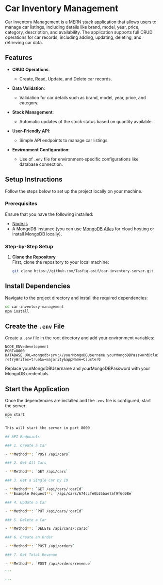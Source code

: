 # Car Inventory Management

Car Inventory Management is a MERN stack application that allows users to manage car listings, including details like brand, model, year, price, category, description, and availability. The application supports full CRUD operations for car records, including adding, updating, deleting, and retrieving car data.

## Features

- **CRUD Operations**:
  - Create, Read, Update, and Delete car records.
- **Data Validation**:

  - Validation for car details such as brand, model, year, price, and category.

- **Stock Management**:

  - Automatic updates of the stock status based on quantity available.

- **User-Friendly API**:

  - Simple API endpoints to manage car listings.

- **Environment Configuration**:
  - Use of `.env` file for environment-specific configurations like database connection.

## Setup Instructions

Follow the steps below to set up the project locally on your machine.

### Prerequisites

Ensure that you have the following installed:

- [Node.js](https://nodejs.org/en/download/)
- A MongoDB instance (you can use [MongoDB Atlas](https://www.mongodb.com/cloud/atlas) for cloud hosting or install MongoDB locally).

### Step-by-Step Setup

1. **Clone the Repository**  
   First, clone the repository to your local machine:

   ```bash
   git clone https://github.com/Tasfiq-asif/car-inventory-server.git
   ```

## Install Dependencies

Navigate to the project directory and install the required dependencies:

```bash
cd car-inventory-management
npm install
```

## Create the `.env` File

Create a `.env` file in the root directory and add your environment variables:

```env
NODE_ENV=development
PORT=8000
DATABASE_URL=mongodb+srv://yourMongoDBUsername:yourMongoDBPassword@cluster0.onhj8vc.mongodb.net/?retryWrites=true&w=majority&appName=Cluster0
```

Replace yourMongoDBUsername and yourMongoDBPassword with your MongoDB credentials.

## Start the Application

Once the dependencies are installed and the `.env` file is configured, start the server:

````bash
npm start
```

This will start the server in port 8000

## API Endpoints

### 1. Create a Car

- **Method**: `POST /api/cars`

### 2. Get All Cars

- **Method**: `GET /api/cars`

### 3. Get a Single Car by ID

- **Method**: `GET /api/cars/:carId`
- **Example Request**: `/api/cars/674ccfe0b26bae7af9f6d08e`

### 4. Update a Car

- **Method**: `PUT /api/cars/:carId`

### 5. Delete a Car

- **Method**: `DELETE /api/cars/:carId`

### 6. Create an Order

- **Method**: `POST /api/orders`

### 7. Get Total Revenue

- **Method**: `POST /api/orders/revenue`

```

```
````
